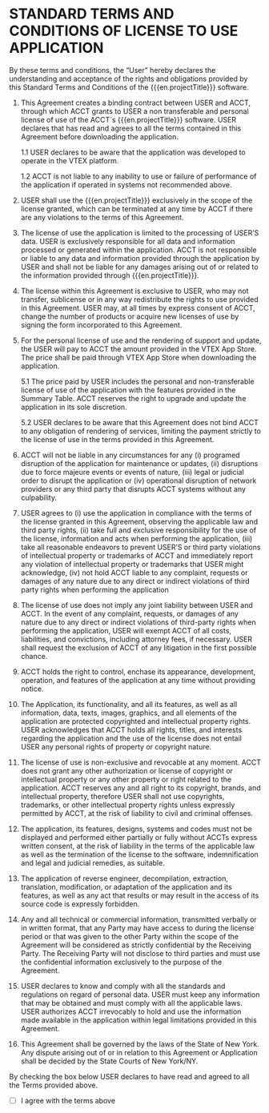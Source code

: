 # STANDARD TERMS AND CONDITIONS OF LICENSE TO USE APPLICATION

By these terms and conditions, the “User” hereby declares the understanding and acceptance of the rights and obligations provided by this Standard Terms and Conditions of the {{{en.projectTitle}}} software.

1. This Agreement creates a binding contract between USER and ACCT, through which ACCT grants to USER a non transferable and personal license of use of the ACCT´s {{{en.projectTitle}}} software. USER declares that has read and agrees to all the terms contained in this Agreement before downloading the application.

   1.1 USER declares to be aware that the application was developed to operate in the VTEX platform.

   1.2 ACCT is not liable to any inability to use or failure of performance of the application if operated in systems not recommended above.

2. USER shall use the {{{en.projectTitle}}} exclusively in the scope of the license granted, which can be terminated at any time by ACCT if there are any violations to the terms of this Agreement.

3. The license of use the application is limited to the processing of USER’S data. USER is exclusively responsible for all data and information processed or generated within the application. ACCT is not responsible or liable to any data and information provided through the application by USER and shall not be liable for any damages arising out of or related to the information provided through {{{en.projectTitle}}}.

4. The license within this Agreement is exclusive to USER, who may not transfer, sublicense or in any way redistribute the rights to use provided in this Agreement. USER may, at all times by express consent of ACCT, change the number of products or acquire new licenses of use by signing the form incorporated to this Agreement.

5. For the personal license of use and the rendering of support and update, the USER will pay to ACCT the amount provided in the VTEX App Store. The price shall be paid through VTEX App Store when downloading the application.

   5.1 The price paid by USER includes the personal and non-transferable license of use of the application with the features provided in the Summary Table. ACCT reserves the right to upgrade and update the application in its sole discretion.

   5.2 USER declares to be aware that this Agreement does not bind ACCT to any obligation of rendering of services, limiting the payment strictly to the license of use in the terms provided in this Agreement.

6. ACCT will not be liable in any circumstances for any (i) programed disruption of the application for maintenance or updates, (ii) disruptions due to force majeure events or events of nature, (iii) legal or judicial order to disrupt the application or (iv) operational disruption of network providers or any third party that disrupts ACCT systems without any culpability.

7. USER agrees to (i) use the application in compliance with the terms of the license granted in this Agreement, observing the applicable law and third party rights, (ii) take full and exclusive responsibility for the use of the license, information and acts when performing the application, (iii) take all reasonable endeavors to prevent USER’S or third party violations of intellectual property or trademarks of ACCT and immediately report any violation of intellectual property or trademarks that USER might acknowledge, (iv) not hold ACCT liable to any complaint, requests or damages of any nature due to any direct or indirect violations of third party rights when performing the application

8. The license of use does not imply any joint liability between USER and ACCT. In the event of any complaint, requests, or damages of any nature due to any direct or indirect violations of third-party rights when performing the application, USER will exempt ACCT of all costs, liabilities, and convictions, including attorney fees, if necessary. USER shall request the exclusion of ACCT of any litigation in the first possible chance.

9. ACCT holds the right to control, enchase its appearance, development, operation, and features of the application at any time without providing notice.

10. The Application, its functionality, and all its features, as well as all information, data, texts, images, graphics, and all elements of the application are protected copyrighted and intellectual property rights. USER acknowledges that ACCT holds all rights, titles, and interests regarding the application and the use of the license does not entail USER any personal rights of property or copyright nature.

11. The license of use is non-exclusive and revocable at any moment. ACCT does not grant any other authorization or license of copyright or intellectual property or any other property or right related to the application. ACCT reserves any and all right to its copyright, brands, and intellectual property, therefore USER shall not use copyrights, trademarks, or other intellectual property rights unless expressly permitted by ACCT, at the risk of liability to civil and criminal offenses.

12. The application, its features, designs, systems and codes must not be displayed and performed either partially or fully without ACCTs express written consent, at the risk of liability in the terms of the applicable law as well as the termination of the license to the software, indemnification and legal and judicial remedies, as suitable.

13. The application of reverse engineer, decompilation, extraction, translation, modification, or adaptation of the application and its features, as well as any act that results or may result in the access of its source code is expressly forbidden.

14. Any and all technical or commercial information, transmitted verbally or in written format, that any Party may have access to during the license period or that was given to the other Party within the scope of the Agreement will be considered as strictly confidential by the Receiving Party. The Receiving Party will not disclose to third parties and must use the confidential information exclusively to the purpose of the Agreement.

15. USER declares to know and comply with all the standards and regulations on regard of personal data. USER must keep any information that may be obtained and must comply with all the applicable laws. USER authorizes ACCT irrevocably to hold and use the information made available in the application within legal limitations provided in this Agreement.

16. This Agreement shall be governed by the laws of the State of New York. Any dispute arising out of or in relation to this Agreement or Application shall be decided by the State Courts of New York/NY.

By checking the box below USER declares to have read and agreed to all the Terms provided above.

- [ ] I agree with the terms above
